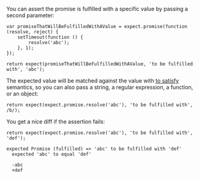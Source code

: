 You can assert the promise is fulfilled with a specific value by passing a
second parameter:

```javascript#async:true
var promiseThatWillBeFulfilledWithAValue = expect.promise(function (resolve, reject) {
    setTimeout(function () {
        resolve('abc');
    }, 1);
});

return expect(promiseThatWillBeFulfilledWithAValue, 'to be fulfilled with', 'abc');
```

The expected value will be matched against the value with
[to satisfy](/assertions/any/to-satisfy/) semantics, so you can also pass a string,
a regular expression, a function, or an object:


```javascript#async:true
return expect(expect.promise.resolve('abc'), 'to be fulfilled with', /b/);
```

You get a nice diff if the assertion fails:

```javascript#async:true
return expect(expect.promise.resolve('abc'), 'to be fulfilled with', 'def');
```

```output
expected Promise (fulfilled) => 'abc' to be fulfilled with 'def'
  expected 'abc' to equal 'def'

  -abc
  +def
```
